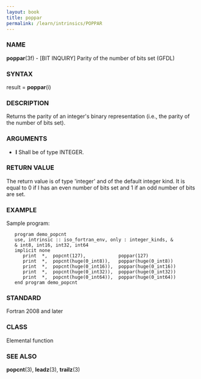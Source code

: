 ```yaml
---
layout: book
title: poppar
permalink: /learn/intrinsics/POPPAR
---
```

### NAME

**poppar**(3f) - \[BIT INQUIRY\] Parity of the number of bits set
(GFDL)

### SYNTAX

result = **poppar**(i)

### DESCRIPTION

Returns the parity of an integer's binary representation (i.e., the
parity of the number of bits set).

### ARGUMENTS

  - **I**
    Shall be of type INTEGER.

### RETURN VALUE

The return value is of type 'integer' and of the default integer kind.
It is equal to 0 if I has an even number of bits set and 1 if an odd
number of bits are set.

### EXAMPLE

Sample program:

```
   program demo_popcnt
   use, intrinsic :: iso_fortran_env, only : integer_kinds, &
   & int8, int16, int32, int64
   implicit none
      print  *,  popcnt(127),            poppar(127)
      print  *,  popcnt(huge(0_int8)),   poppar(huge(0_int8))
      print  *,  popcnt(huge(0_int16)),  poppar(huge(0_int16))
      print  *,  popcnt(huge(0_int32)),  poppar(huge(0_int32))
      print  *,  popcnt(huge(0_int64)),  poppar(huge(0_int64))
   end program demo_popcnt
```

### STANDARD

Fortran 2008 and later

### CLASS

Elemental function

### SEE ALSO

**popcnt**(3), **leadz**(3), **trailz**(3)
